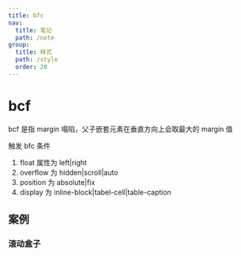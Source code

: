 ```yaml
---
title: bfc
nav:
  title: 笔记
  path: /note
group:
  title: 样式
  path: /style
  order: 20
---
```


# bcf

bcf 是指 margin 塌陷，父子嵌套元素在垂直方向上会取最大的 margin 值

触发 bfc 条件

1. float 属性为 left|right
2. overflow 为 hidden|scroll|auto
3. position 为 absolute|fix
4. display 为 inline-block|tabel-cell|table-caption

## 案例

### 滚动盒子

<code src="./demo/demo1.tsx" />
